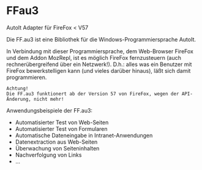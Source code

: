 # FFau3
AutoIt Adapter für FireFox &lt; V57

Die FF.au3 ist eine Bibliothek für die Windows-Programmiersprache AutoIt.

In Verbindung mit dieser Programmiersprache, dem Web-Browser FireFox und dem Addon MozRepl, ist es möglich FireFox fernzusteuern (auch rechnerübergreifend über ein Netzwerk!).
D.h.: alles was ein Benutzer mit FireFox bewerkstelligen kann (und vieles darüber hinaus), läßt sich damit programmieren.

    Achtung!
    Die FF.au3 funktionert ab der Version 57 von FireFox, wegen der API-Änderung, nicht mehr!

Anwendungsbeispiele der FF.au3:

- Automatisierter Test von Web-Seiten
- Automatisierter Test von Formularen
- Automatische Dateneingabe in Intranet-Anwendungen
- Datenextraction aus Web-Seiten
- Überwachung von Seiteninhalten
- Nachverfolgung von Links
- ...

